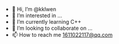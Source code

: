 - 👋 Hi, I’m @kklwen
- 👀 I’m interested in ...
- 🌱 I’m currently learning C++
- 💞️ I’m looking to collaborate on ...
- 📫 How to reach me 1611022117@qq.com

<!---
kklwen/kklwen is a ✨ special ✨ repository because its `README.md` (this file) appears on your GitHub profile.
You can click the Preview link to take a look at your changes.
--->
